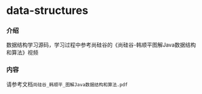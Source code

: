 # data-structures

### 介绍
数据结构学习源码，学习过程中参考尚硅谷的《尚硅谷-韩顺平图解Java数据结构和算法》视频

### 内容

请参考文档`尚硅谷_韩顺平_图解Java数据结构和算法.pdf`
